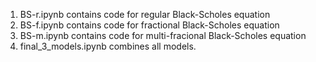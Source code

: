 1. BS-r.ipynb contains code for regular Black-Scholes equation
2. BS-f.ipynb contains code for fractional Black-Scholes equation
3. BS-m.ipynb contains code for multi-fracional Black-Scholes equation
4. final_3_models.ipynb combines all models.
